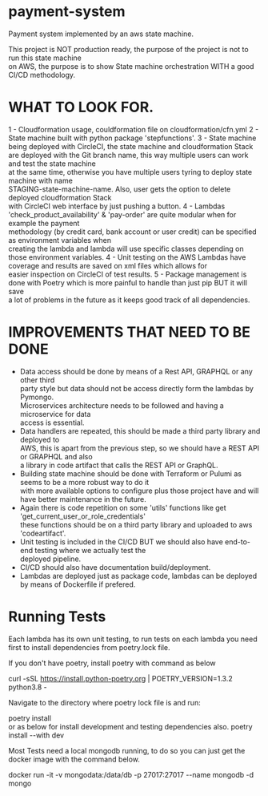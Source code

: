 # payment-system
Payment system implemented by an aws state machine.

This project is NOT production ready, the purpose of the project is not to run this state machine <br>
on AWS, the purpose is to show State machine orchestration WITH a good CI/CD methodology.

# WHAT TO LOOK FOR.
1 - Cloudformation usage, couldformation file on cloudformation/cfn.yml
2 - State machine built with python package 'stepfunctions'.
3 - State machine being deployed with CircleCI, the state machine and cloudformation Stack <br>
are deployed with the Git branch name, this way multiple users can work and test the state machine <br>
at the same time, otherwise you have multiple users tyring to deploy state machine with name <br>
STAGING-state-machine-name. Also, user gets the option to delete deployed cloudformation Stack <br>
with CircleCI web interface by just pushing a button.
4 - Lambdas 'check_product_availability' & 'pay-order' are quite modular when for example the payment <br>
methodology (by credit card, bank account or user credit) can be specified as environment variables when <br>
creating the lambda and lambda will use specific classes depending on those environment variables.
4 - Unit testing on the AWS Lambdas have coverage and results are saved on xml files which allows for <br>
easier inspection on CircleCI of test results.
5 - Package management is done with Poetry which is more painful to handle than just pip BUT it will save <br>
a lot of problems in the future as it keeps good track of all dependencies.


# IMPROVEMENTS THAT NEED TO BE DONE
- Data access should be done by means of a Rest API, GRAPHQL or any other third <br>
party style but data should not be access directly form the lambdas by Pymongo. <br>
Microservices architecture needs to be followed and having a microservice for data <br>
access is essential.
- Data handlers are repeated, this should be made a third party library and deployed to <br>
AWS, this is apart from the previous step, so we should have a REST API or GRAPHQL and also <br>
a library in code artifact that calls the REST API or GraphQL.
- Building state machine should be done with Terraform or Pulumi as seems to be a more robust way to do it <br>
with more available options to configure plus those project have and will have better maintenance in the future.
- Again there is code repetition on some 'utils' functions like get 'get_current_user_or_role_credentials' <br>
these functions should be on a third party library and uploaded to aws 'codeartifact'.
- Unit testing is included in the CI/CD BUT we should also have end-to-end testing where we actually test the <br>
deployed pipeline.
- CI/CD should also have documentation build/deployment.
- Lambdas are deployed just as package code, lambdas can be deployed by means of Dockerfile if prefered.


# Running Tests

Each lambda has its own unit testing, to run tests on each lambda you need
first to install dependencies from poetry.lock file.

If you don't have poetry, install poetry with command as below <br>

curl -sSL https://install.python-poetry.org | POETRY_VERSION=1.3.2 python3.8 -

Navigate to the directory where poetry lock file is and run: <br>

poetry install <br>
or as below for install development and testing dependencies also.
poetry install --with dev 


Most Tests need a local mongodb running, to do so you can just get the docker
image with the command below.

docker run -it -v mongodata:/data/db -p 27017:27017 --name mongodb -d mongo

